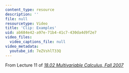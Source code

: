 ```yaml
---
content_type: resource
description: ''
file: null
resourcetype: Video
title: 'Clip: Examples'
uid: ab684e42-a97e-71b4-41c7-430da4d9f2e7
video_files:
  video_captions_file: null
video_metadata:
  youtube_id: 7eZVshlT33Q
---
```


From Lecture 11 of [_18.02 Multivariable Calculus, Fall 2007_](/courses/18-02-multivariable-calculus-fall-2007/pages/video-lectures)